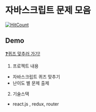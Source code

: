 # 자바스크립트 문제 모음

[![HitCount](http://hits.dwyl.io/JunH-K/react-js-question.svg)](http://hits.dwyl.io/JunH-K/react-js-question)

## Demo

[:question:퀴즈 맞추러 가기!](https://junh-k.github.io/react-js-question/)


1. 프로젝트 내용

* 자바스크립트 퀴즈 맞추기
* 난이도 별 문제 출제

2. 기술스택
* react.js , redux, router


